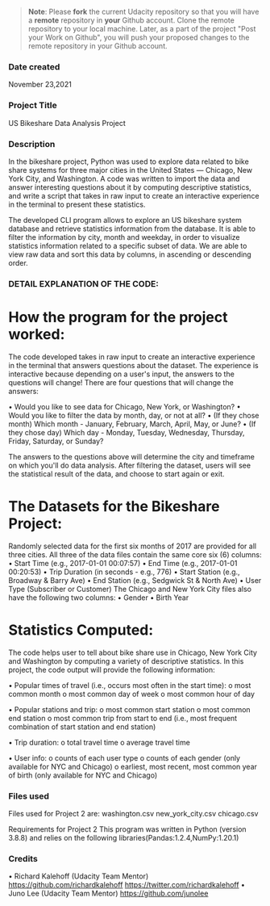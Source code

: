 >**Note**: Please **fork** the current Udacity repository so that you will have a **remote** repository in **your** Github account. Clone the remote repository to your local machine. Later, as a part of the project "Post your Work on Github", you will push your proposed changes to the remote repository in your Github account.

### Date created
November 23,2021

### Project Title
US Bikeshare Data Analysis Project

### Description
In the bikeshare project, Python was used to explore data related to bike share systems for three major cities in the United States — Chicago, New York City, and Washington. A code was written to import the data and answer interesting questions about it by computing descriptive statistics, and write a script that takes in raw input to create an interactive experience in the terminal to present these statistics.

The developed CLI program allows  to explore an US bikeshare system database and retrieve statistics information from the database. It is able to filter the information by city, month and weekday, in order to visualize statistics information related to a specific subset of data. We are able  to view raw data and  sort this data by columns, in ascending or descending order.

### DETAIL EXPLANATION OF THE CODE:

# How the program for the project worked:

The code developed takes in raw input to create an interactive experience in the terminal that answers questions about the dataset. The experience is interactive because depending on a user's input, the answers to the questions will change! There are four questions that will change the answers:

•	Would you like to see data for Chicago, New York, or Washington?
•	Would you like to filter the data by month, day, or not at all?
•	(If they chose month) Which month - January, February, March, April, May, or June?
•	(If they chose day) Which day - Monday, Tuesday, Wednesday, Thursday, Friday, Saturday, or Sunday?

The answers to the questions above will determine the city and timeframe on which you'll do data analysis. After filtering the dataset, users will see the statistical result of the data, and choose to start again or exit.

# The Datasets for the Bikeshare Project:

Randomly selected data for the first six months of 2017 are provided for all three cities. All three of the data files contain the same core six (6) columns:
•	Start Time (e.g., 2017-01-01 00:07:57)
•	End Time (e.g., 2017-01-01 00:20:53)
•	Trip Duration (in seconds - e.g., 776)
•	Start Station (e.g., Broadway & Barry Ave)
•	End Station (e.g., Sedgwick St & North Ave)
•	User Type (Subscriber or Customer)
The Chicago and New York City files also have the following two columns:
•	Gender
•	Birth Year

# Statistics Computed:

The code helps user to tell about bike share use in Chicago, New York City and Washington by computing a variety of descriptive statistics. In this project, the code output will provide the following information:

•	Popular times of travel (i.e., occurs most often in the start time):
o	most common month
o	most common day of week
o	most common hour of day

•	Popular stations and trip:
o	most common start station
o	most common end station
o	most common trip from start to end (i.e., most frequent combination of start station and end station)

•	Trip duration:
o	total travel time
o	average travel time

•	User info:
o	counts of each user type
o	counts of each gender (only available for NYC and Chicago)
o	earliest, most recent, most common year of birth (only available for NYC and Chicago)



### Files used

Files used for Project 2 are:
washington.csv
new_york_city.csv
chicago.csv

Requirements for Project 2
This program was written in Python (version 3.8.8) and relies on the following libraries(Pandas:1.2.4,NumPy:1.20.1)

### Credits

•	Richard Kalehoff (Udacity Team Mentor)
 https://github.com/richardkalehoff
 https://twitter.com/richardkalehoff
•	Juno Lee (Udacity Team Mentor)
 https://github.com/junolee
 

